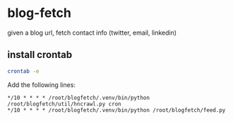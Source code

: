 # blog-fetch
given a blog url, fetch contact info (twitter, email, linkedin)

## install crontab

```bash
crontab -e
```


Add the following lines: 

```
*/10 * * * * /root/blogfetch/.venv/bin/python /root/blogfetch/util/hncrawl.py cron
*/10 * * * * /root/blogfetch/.venv/bin/python /root/blogfetch/feed.py
```


